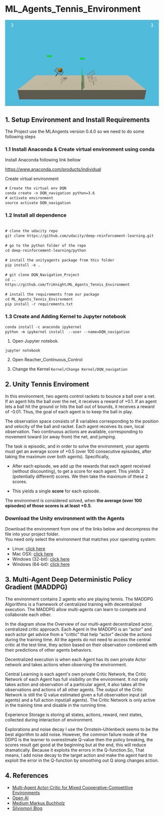 # ML_Agents_Tennis_Environment
![Tennis](misc/Tennis_envi.gif)
## 1. Setup Environment and Install Requirements 
The Project use the MLAngents version 0.4.0 so we need to do some following steps
### 1.1 Install Anaconda & Create virtual environment using conda
Install Anaconda following link bellow

https://www.anaconda.com/products/individual

Create virtual environment

```
# Create the virtual env DQN
conda create -n DQN_navigation python=3.6
# activate environment
source activate DQN_navigation
```
### 1.2 Install all dependence
```

# clone the udacity repo
git clone https://github.com/udacity/deep-reinforcement-learning.git

# go to the python folder of the repo
cd deep-reinforcement-learning/python

# install the unityagents package from this folder
pip install -e .

# git clone DQN_Navigation_Project
cd ..
https://github.com/TriKnight/ML_Agents_Tennis_Environment

# install the requirements from our package
cd ML_Agents_Tennis_Environment
pip install -r requirements.txt

```
### 1.3 Create and Adding Kernel to Jupyter notebook
```
conda install -c anaconda ipykernel
python -m ipykernel install  --user --name=DQN_navigation
```
1. Open Jupyter notebok. 
```
jupyter notebook
```
2. Open Reacher_Continuous_Control


3. Change the Kernel ```Kernel/Change Kernel/DQN_navigation```


## 2. Unity Tennis Enviroment


In this environment, two agents control rackets to bounce a ball over a net. If an agent hits the ball over the net, it receives a reward of +0.1. If an agent lets a ball hit the ground or hits the ball out of bounds, it receives a reward of -0.01. Thus, the goal of each agent is to keep the ball in play.

The observation space consists of 8 variables corresponding to the position and velocity of the ball and racket. Each agent receives its own, local observation. Two continuous actions are available, corresponding to movement toward (or away from) the net, and jumping.

The task is episodic, and in order to solve the environment, your agents must get an average score of +0.5 (over 100 consecutive episodes, after taking the maximum over both agents). Specifically,

- After each episode, we add up the rewards that each agent received (without discounting), to get a score for each agent. This yields 2 (potentially different) scores. We then take the maximum of these 2 scores.

- This yields a single **score** for each episode.

The environment is considered solved, when **the average (over 100 episodes) of those scores is at least +0.5**.

### Download the Unity environment with the Agents  

Download the environment from one of the links below and decompress the file into your project folder.  
You need only select the environment that matches your operating system:

- Linux: [click here](https://s3-us-west-1.amazonaws.com/udacity-drlnd/P3/Tennis/Tennis_Linux.zip)
- Mac OSX: [click here](https://s3-us-west-1.amazonaws.com/udacity-drlnd/P3/Tennis/Tennis.app.zip)
- Windows (32-bit): [click here](https://s3-us-west-1.amazonaws.com/udacity-drlnd/P3/Tennis/Tennis_Windows_x86.zip)
- Windows (64-bit): [click here](https://s3-us-west-1.amazonaws.com/udacity-drlnd/P3/Tennis/Tennis_Windows_x86_64.zip)
    
## 3. Multi-Agent Deep Deterministic Policy Gradient (MADDPG)
The environment contains 2 agents who are playing tennis.  The MADDPG Algorithms is a framework of centralized training with decentralized execution. The MADDPG allow multi-agents can learn to compete and collaborate each other. 

In the diagram show the Overview of our multi-agent decentralized actor, centralized critic approach. Each Agent in the MADDPG is an “actor” and each actor get advice from a “crittic” that help “actor” decide the actions during the training time. All the agents do not need to access the central critic at the test time, they action based on their observation combined with their predictions of other agents behaviors.

Decentralized execution is when each Agent has its own private Actor network and takes actions when observing the environment.

Central Learning is each agent's own private Critic Network, the Critic Network of each Agent has full visibility on the environment. It not only takes action and observation of a particular agent, it also takes all the observations and actions of all other agents.  The output of the Critic Network is still the Q value estimated given a full observation input (all agents) and a full action input(all agents).  The Critic Network is only active in the training time and disable in the running time.

Experience Storage is storing all states, actions, reward, next states, collected during interaction of environment.

Explorations and noise decay I use the  Ornstein–Uhlenbeck  seems to be the best algorithm to add noise. However,  the common failure mode of the DDPG is the learner to overestimate Q-value then the policy breaking, the scores result get good at the beginning but at the end, this will reduce dramatically. Because it exploits the errors in the Q-function.So, That means, I add noise decay to the target action and make the agent hard to exploit the error in the Q-function  by smoothing out Q along changes action.

## 4. References
- [Multi-Agent Actor-Critic for Mixed Cooperative-Competitive Environments](https://arxiv.org/pdf/1706.02275.pdf)
- [Open AI](https://openai.com/blog/learning-to-cooperate-compete-and-communicate/)
- [Medium Markus Buchholz](https://medium.com/@markus.x.buchholz/deep-reinforcement-learning-deep-deterministic-policy-gradient-ddpg-algoritm-5a823da91b43)
- [Silviomori Blog](https://github.com/silviomori/udacity-deep-reinforcement-learning-p3-collab-compet/blob/master/Report.md)

